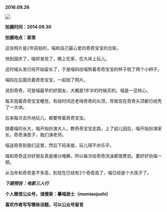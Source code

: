 
          
            
**2016.09.26**



![](//upload-images.jianshu.io/upload_images/51001-f653dbc6d34146ee.jpg)




**拍摄时间：2014.09.30**

**拍摄地点：家里**

这张照片是2年前拍的，喵和自己最心爱的奇奇宝宝的合影。

快到国庆了，喵却发烧了，晚上在家，在大床上玩儿。

这时喵头发已经开始留长了，于是喵妈给喵照着奇奇宝宝的样子梳了两个小辫子。

喵妈在后面托着奇奇宝宝，一起拍了照片。

说到奇奇，可是喵最早的好朋友，大概是1岁半的时候买的，喵是一见倾心。

每天抱着奇奇宝宝睡觉，有段时间还老啃奇奇的头顶，导致现在奇奇头顶都已经秃了一大块。

后来每次去外地玩儿，都要带着奇奇宝宝。

随着喵的长大，喵开始扮演大人，教奇奇宝宝走路。上了幼儿园后，喵开始扮演家长，奇奇演孩子，我们演老师。

喵送奇奇到我们这里，然后下班来接，玩儿得不亦乐乎。

喵和奇奇这对好朋友真是难分难解，所以每次给奇奇洗澡都很费劲，要好好劝喵一顿。

从当年和奇奇差不多高，到现在已经有2个奇奇高了，喵已经是个大孩子了。


***下期预告：电影三人行***


**个人微信公众号，请搜索：摹喵居士（momiaojushi）**

**喜欢作者写写哪些话题，可以公众号留言**

          
        